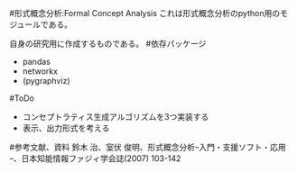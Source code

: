 #形式概念分析:Formal Concept Analysis
これは形式概念分析のpython用のモジュールである。

自身の研究用に作成するものである。
#依存パッケージ
- pandas
- networkx
- (pygraphviz)

#ToDo
- コンセプトラティス生成アルゴリズムを3つ実装する
- 表示、出力形式を考える

#参考文献、資料
鈴木 治、室伏 俊明、形式概念分析ｰ入門・支援ソフト・応用ｰ、日本知能情報ファジィ学会誌(2007) 103-142
